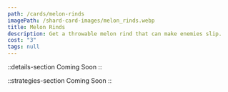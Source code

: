 ```yaml
---
path: /cards/melon-rinds
imagePath: /shard-card-images/melon_rinds.webp
title: Melon Rinds
description: Get a throwable melon rind that can make enemies slip.
cost: "3"
tags: null
---
```


::details-section
Coming Soon
::

::strategies-section
Coming Soon
::
